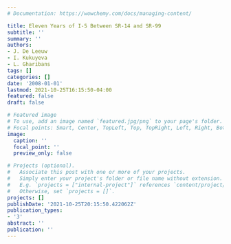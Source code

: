 ```yaml
---
# Documentation: https://wowchemy.com/docs/managing-content/

title: Eleven Years of I-5 Between SR-14 and SR-99
subtitle: ''
summary: ''
authors:
- J. De Leeuw
- I. Kukuyeva
- L. Gharibans
tags: []
categories: []
date: '2008-01-01'
lastmod: 2021-10-25T16:15:50-04:00
featured: false
draft: false

# Featured image
# To use, add an image named `featured.jpg/png` to your page's folder.
# Focal points: Smart, Center, TopLeft, Top, TopRight, Left, Right, BottomLeft, Bottom, BottomRight.
image:
  caption: ''
  focal_point: ''
  preview_only: false

# Projects (optional).
#   Associate this post with one or more of your projects.
#   Simply enter your project's folder or file name without extension.
#   E.g. `projects = ["internal-project"]` references `content/project/deep-learning/index.md`.
#   Otherwise, set `projects = []`.
projects: []
publishDate: '2021-10-25T20:15:50.422062Z'
publication_types:
- '3'
abstract: ''
publication: ''
---
```

